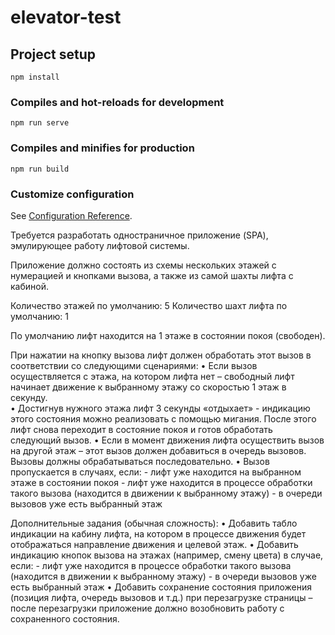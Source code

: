 # elevator-test

## Project setup
```
npm install
```

### Compiles and hot-reloads for development
```
npm run serve
```

### Compiles and minifies for production
```
npm run build
```

### Customize configuration
See [Configuration Reference](https://cli.vuejs.org/config/).


Требуется разработать одностраничное приложение (SPA), эмулирующее работу лифтовой системы.

Приложение должно состоять из схемы нескольких этажей с нумерацией и кнопками вызова, а также из самой шахты лифта с кабиной.

Количество этажей по умолчанию: 5
Количество шахт лифта по умолчанию: 1

По умолчанию лифт находится на 1 этаже в состоянии покоя (свободен).

При нажатии на кнопку вызова лифт должен обработать этот вызов в соответствии со следующими сценариями:
	•	Если вызов осуществляется с этажа, на котором лифта нет – свободный лифт начинает движение к выбранному этажу со скоростью 1 этаж в секунду. 	
	•	Достигнув нужного этажа лифт 3 секунды «отдыхает» - индикацию этого состояния можно реализовать с помощью мигания. После этого лифт снова переходит в состояние покоя и готов обработать следующий вызов.
	•	Если в момент движения лифта осуществить вызов на другой этаж – этот вызов должен добавиться в очередь вызовов. Вызовы должны обрабатываться последовательно.
	•	Вызов пропускается в случаях, если:
	- лифт уже находится на выбранном этаже в состоянии покоя
	- лифт уже находится в процессе обработки такого вызова (находится в движении к выбранному этажу)
	- в очереди вызовов уже есть выбранный этаж

Дополнительные задания (обычная сложность):
	•	Добавить табло индикации на кабину лифта, на котором в процессе движения будет отображаться направление движения и целевой этаж.
	•	Добавить индикацию кнопок вызова на этажах (например, смену цвета) в случае, если: - лифт уже находится в процессе обработки такого вызова (находится в движении к выбранному этажу) - в очереди вызовов уже есть выбранный этаж
	•	Добавить сохранение состояния приложения (позиция лифта, очередь вызовов и т.д.) при перезагрузке страницы – после перезагрузки приложение должно возобновить работу с сохраненного состояния.
